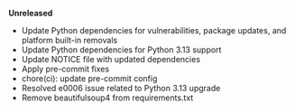 **Unreleased**
* Update Python dependencies for vulnerabilities, package updates, and platform built-in removals
* Update Python dependencies for Python 3.13 support
* Update NOTICE file with updated dependencies
* Apply pre-commit fixes
* chore(ci): update pre-commit config
* Resolved e0006 issue related to Python 3.13 upgrade
* Remove beautifulsoup4 from requirements.txt

